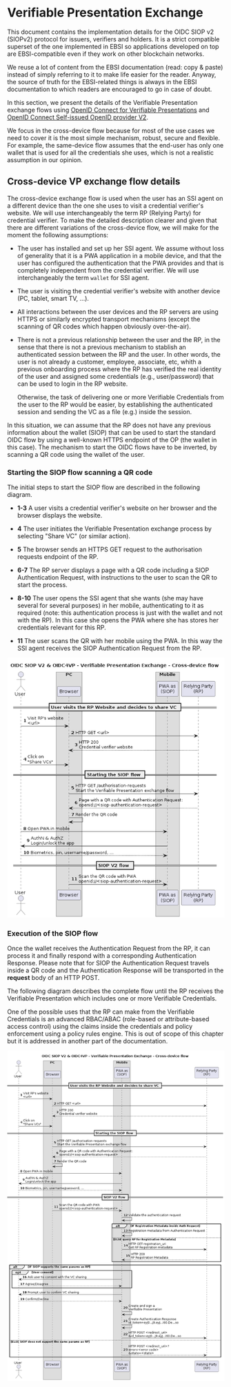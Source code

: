 # Verifiable Presentation Exchange

This document contains the implementation details for the OIDC SIOP v2 (SIOPv2) protocol for issuers, verifiers and holders. It is a strict compatible superset of the one implemented in EBSI so applications developed on top are EBSI-compatible even if they work on other blockchain networks.

We reuse a lot of content from the EBSI documentation (read: copy & paste) instead of simply referring to it to make life easier for the reader. Anyway, the source of truth for the EBSI-related things is always in the EBSI documentation to which readers are encouraged to go in case of doubt.

In this section, we present the details of the Verifiable Presentation exchange flows using [OpenID Connect for Verifiable Presentations](https://openid.net/specs/openid-connect-4-verifiable-presentations-1_0-10.html) and [OpenID Connect Self-issued OpenID provider V2](https://openid.net/specs/openid-connect-self-issued-v2-1_0.html).

We focus in the cross-device flow because for most of the use cases we need to cover it is the most simple mechanism, robust, secure and flexible.
For example, the same-device flow assumes that the end-user has only one wallet that is used for all the credentials she uses, which is not a realistic assumption in our opinion.

## Cross-device VP exchange flow details

The cross-device exchange flow is used when the user has an SSI agent on a different device than the one she uses to visit a credential verifier's website. We will use interchangeably the term RP (Relying Party) for credential verifier. To make the detailed description clearer and given that there are different variations of the cross-device flow, we will make for the moment the following assumptions:

- The user has installed and set up her SSI agent. We assume without loss of generality that it is a PWA application in a mobile device, and that the user has configured the authentication that the PWA provides and that is completely independent from the credential verifier. We will use interchangeably the term `wallet` for SSI agent.

- The user is visiting the credential verifier's website with another device (PC, tablet, smart TV, ...).

- All interactions between the user devices and the RP servers are using HTTPS or similarly encrypted transport mechanisms (except the scanning of QR codes which happen obviously over-the-air).

- There is not a previous relationship between the user and the RP, in the sense that there is not a previous mechanism to stablish an authenticated session between the RP and the user. In other words, the user is not already a customer, employee, associate, etc, whith a previous onboarding process where the RP has verified the real identity of the user and assigned some credentials (e.g., user/password) that can be used to login in the RP website.

  Otherwise, the task of delivering one or more Verifiable Credentials from the user to the RP would be easier, by establishing the authenticated session and sending the VC as a file (e.g.) inside the session.

In this situation, we can assume that the RP does not have any previous information about the wallet (SIOP) that can be used to start the standard OIDC flow by using a well-known HTTPS endpoint of the OP (the wallet in this case). The mechanism to start the OIDC flows have to be inverted, by scanning a QR code using the wallet of the user.

### Starting the SIOP flow scanning a QR code

The initial steps to start the SIOP flow are described in the following diagram.
- **1-3** A user visits a credential verifier's website on her browser and the browser displays the website.

- **4** The user initiates the Verifiable Presentation exchange process by selecting "Share VC" (or similar action).

- **5** The browser sends an HTTPS GET request to the authorisation requests endpoint of the RP.

- **6-7** The RP server displays a page with a QR code including a SIOP Authentication Request, with instructions to the user to scan the QR to start the process.

- **8-10** The user opens the SSI agent that she wants (she may have several for several purposes) in her mobile, authenticating to it as required (note: this authentication process is just with the wallet and not with the RP). In this case she opens the PWA where she has stores her credentials relevant for this RP.

- **11** The user scans the QR with her mobile using the PWA. In this way the SSI agent receives the SIOP Authentication Request from the RP.

![](images/verifiable-presentation-exchange-cross-device-flow-1.png)

### Execution of the SIOP flow

Once the wallet receives the Authentication Request from the RP, it can process it and finally respond with a corresponding Authentication Response. Please note that for SIOP the Authentication Request travels inside a QR code and the Authentication Response will be transported in the **request** body of an HTTP POST.

The following diagram describes the complete flow until the RP receives the Verifiable Presentation which includes one or more Verifiable Credentials.

One of the possible uses that the RP can make from the Verifiable Credentials is an advanced RBAC/ABAC (role-based or attribute-based access control) using the claims inside the credentials and policy enforcement using a policy rules engine. This is out of scope of this chapter but it is addressed in another part of the documentation.

![](images/verifiable-presentation-exchange-cross-device-flow.png)


